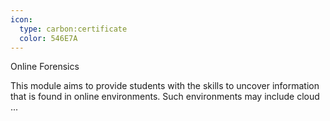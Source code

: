 ```yaml
---
icon:
  type: carbon:certificate
  color: 546E7A
---
```

Online Forensics

This module aims to provide students with the skills to uncover information that is found in online environments. Such environments may include cloud  ... 
